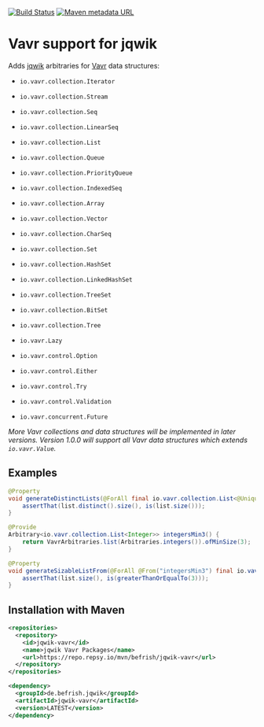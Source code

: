 [![Build Status](https://github.com/Befrish/jqwik-vavr/workflows/build/badge.svg)](https://github.com/Befrish/jqwik-vavr/actions?query=workflow%3Abuild)
[![Maven metadata URL](https://img.shields.io/maven-metadata/v?color=blue&metadataUrl=https%3A%2F%2Frepo.repsy.io%2Fmvn%2FBefrish%2Fjqwik-vavr%2Fde%2Fbefrish%2Fjqwik%2Fjqwik-vavr%2Fmaven-metadata.xml)](https://repo.repsy.io/mvn/befrish/jqwik-vavr)

# Vavr support for jqwik

Adds [jqwik](https://jqwik.net/) arbitraries for [Vavr](https://www.vavr.io/vavr-docs/) data structures:

- `io.vavr.collection.Iterator`
- `io.vavr.collection.Stream`
- `io.vavr.collection.Seq`
- `io.vavr.collection.LinearSeq`
- `io.vavr.collection.List`
- `io.vavr.collection.Queue`
- `io.vavr.collection.PriorityQueue`
- `io.vavr.collection.IndexedSeq`
- `io.vavr.collection.Array`
- `io.vavr.collection.Vector`
- `io.vavr.collection.CharSeq`
- `io.vavr.collection.Set`
- `io.vavr.collection.HashSet`
- `io.vavr.collection.LinkedHashSet`
- `io.vavr.collection.TreeSet`
- `io.vavr.collection.BitSet`
- `io.vavr.collection.Tree`

- `io.vavr.Lazy`

- `io.vavr.control.Option`
- `io.vavr.control.Either`
- `io.vavr.control.Try`
- `io.vavr.control.Validation`

- `io.vavr.concurrent.Future`

<!--
- io.vavr.collection.*
-->

_More Vavr collections and data structures will be implemented in later versions.
Version 1.0.0 will support all Vavr data structures which extends `io.vavr.Value`._

## Examples

```java
@Property
void generateDistinctLists(@ForAll final io.vavr.collection.List<@Unique Integer> list) {
    assertThat(list.distinct().size(), is(list.size()));
}
```

```java
@Provide
Arbitrary<io.vavr.collection.List<Integer>> integersMin3() {
    return VavrArbitraries.list(Arbitraries.integers()).ofMinSize(3);
}

@Property
void generateSizableListFrom(@ForAll @From("integersMin3") final io.vavr.collection.List<Integer> list) {
    assertThat(list.size(), is(greaterThanOrEqualTo(3)));
}
```

## Installation with Maven

```xml
<repositories>
  <repository>
    <id>jqwik-vavr</id>
    <name>jqwik Vavr Packages</name>
    <url>https://repo.repsy.io/mvn/befrish/jqwik-vavr</url>
  </repository>
</repositories>
```

```xml
<dependency>
  <groupId>de.befrish.jqwik</groupId>
  <artifactId>jqwik-vavr</artifactId>
  <version>LATEST</version>
</dependency>
```

